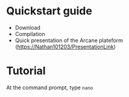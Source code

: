 # Quickstart guide
- Download
- Compilation
- Quick presentation of the Arcane plateform ([https://Nathan101203/PresentationLink](https://github.com/Nathan101203/Nathan101203.github.io/blob/main/PresentationLink.md))

# Tutorial
At the command prompt, type `nano`
